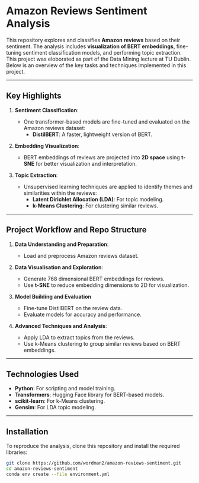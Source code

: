 # **Amazon Reviews Sentiment Analysis**

This repository explores and classifies **Amazon reviews** based on their sentiment. The analysis includes **visualization of BERT embeddings**, fine-tuning sentiment classification models, and performing topic extraction. This project was eloborated as part of the Data Mining lecture at TU Dublin. Below is an overview of the key tasks and techniques implemented in this project.

---

## **Key Highlights**

1. **Sentiment Classification**:
   - One transformer-based models are fine-tuned and evaluated on the Amazon reviews dataset:
     - **DistilBERT**: A faster, lightweight version of BERT.

2. **Embedding Visualization**:
   - BERT embeddings of reviews are projected into **2D space** using **t-SNE** for better visualization and interpretation.

3. **Topic Extraction**:
   - Unsupervised learning techniques are applied to identify themes and similarities within the reviews:
     - **Latent Dirichlet Allocation (LDA)**: For topic modeling.
     - **k-Means Clustering**: For clustering similar reviews.

---

## **Project Workflow and Repo Structure**

1. **Data Understanding and Preparation**:
   - Load and preprocess Amazon reviews dataset.

2. **Data Visualisation and Exploration**:
    - Generate 768 dimensional BERT embeddings for reviews.
    - Use **t-SNE** to reduce embedding dimensions to 2D for visualization.
   
3. **Model Building and Evaluation**
    - Fine-tune DistilBERT on the review data.
   - Evaluate models for accuracy and performance.
   
4. **Advanced Techniques and Analysis**:
   - Apply LDA to extract topics from the reviews.
   - Use k-Means clustering to group similar reviews based on BERT embeddings.

---

## **Technologies Used**

- **Python**: For scripting and model training.
- **Transformers**: Hugging Face library for BERT-based models.
- **scikit-learn**: For k-Means clustering.
- **Gensim**: For LDA topic modeling.

---

## **Installation**

To reproduce the analysis, clone this repository and install the required libraries:

```bash
git clone https://github.com/wordman2/amazon-reviews-sentiment.git
cd amazon-reviews-sentiment
conda env create --file environment.yml